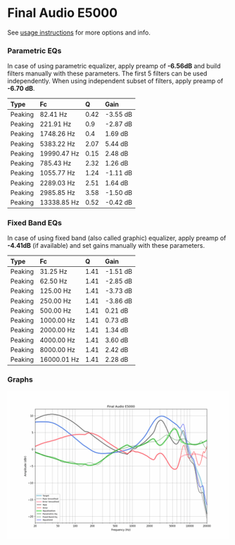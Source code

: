# Final Audio E5000
See [usage instructions](https://github.com/jaakkopasanen/AutoEq#usage) for more options and info.

### Parametric EQs
In case of using parametric equalizer, apply preamp of **-6.56dB** and build filters manually
with these parameters. The first 5 filters can be used independently.
When using independent subset of filters, apply preamp of **-6.70 dB**.

| Type    | Fc          |    Q | Gain     |
|:--------|:------------|:-----|:---------|
| Peaking | 82.41 Hz    | 0.42 | -3.55 dB |
| Peaking | 221.91 Hz   | 0.9  | -2.87 dB |
| Peaking | 1748.26 Hz  | 0.4  | 1.69 dB  |
| Peaking | 5383.22 Hz  | 2.07 | 5.44 dB  |
| Peaking | 19990.47 Hz | 0.15 | 2.48 dB  |
| Peaking | 785.43 Hz   | 2.32 | 1.26 dB  |
| Peaking | 1055.77 Hz  | 1.24 | -1.11 dB |
| Peaking | 2289.03 Hz  | 2.51 | 1.64 dB  |
| Peaking | 2985.85 Hz  | 3.58 | -1.50 dB |
| Peaking | 13338.85 Hz | 0.52 | -0.42 dB |

### Fixed Band EQs
In case of using fixed band (also called graphic) equalizer, apply preamp of **-4.41dB**
(if available) and set gains manually with these parameters.

| Type    | Fc          |    Q | Gain     |
|:--------|:------------|:-----|:---------|
| Peaking | 31.25 Hz    | 1.41 | -1.51 dB |
| Peaking | 62.50 Hz    | 1.41 | -2.85 dB |
| Peaking | 125.00 Hz   | 1.41 | -3.73 dB |
| Peaking | 250.00 Hz   | 1.41 | -3.86 dB |
| Peaking | 500.00 Hz   | 1.41 | 0.21 dB  |
| Peaking | 1000.00 Hz  | 1.41 | 0.73 dB  |
| Peaking | 2000.00 Hz  | 1.41 | 1.34 dB  |
| Peaking | 4000.00 Hz  | 1.41 | 3.60 dB  |
| Peaking | 8000.00 Hz  | 1.41 | 2.42 dB  |
| Peaking | 16000.01 Hz | 1.41 | 2.28 dB  |

### Graphs
![](./Final%20Audio%20E5000.png)